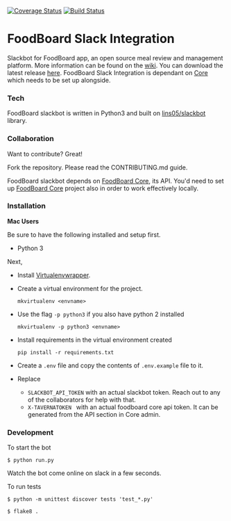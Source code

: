 [![Coverage Status](https://coveralls.io/repos/github/teamtaverna/slack_integration/badge.svg?branch=master)](https://coveralls.io/github/teamtaverna/slack_integration?branch=master) [![Build Status](https://travis-ci.org/teamtaverna/slack_integration.svg?branch=master)](https://travis-ci.org/teamtaverna/slack_integration)

# FoodBoard Slack Integration
Slackbot for FoodBoard app, an open source meal review and management platform. More information can be found on the [wiki](https://github.com/teamtaverna/assets/wiki). You can download the latest release [here](https://github.com/teamtaverna/slack_integration/releases/latest). FoodBoard Slack Integration is dependant on [Core](https://github.com/teamtaverna/core) which needs to be set up alongside.

### Tech

FoodBoard slackbot is written in Python3 and built on [lins05/slackbot](https://github.com/lins05/slackbot) library.

### Collaboration

Want to contribute? Great!

Fork the repository. Please read the CONTRIBUTING.md guide.

FoodBoard slackbot depends on [FoodBoard Core](https://github.com/teamtaverna/core), its API. You'd need to set up [FoodBoard Core](https://github.com/teamtaverna/core) project also in order to work effectively locally.

### Installation

**Mac Users**

Be sure to have the following installed and setup first.
* Python 3

Next,
* Install [Virtualenvwrapper](https://virtualenvwrapper.readthedocs.org/en/latest/install.html).
* Create a virtual environment for the project.
    ```
    mkvirtualenv <envname>
    ```

* Use the flag `-p python3` if you also have python 2 installed
    ```
    mkvirtualenv -p python3 <envname>
    ```

* Install requirements in the virtual environment created
    ```
    pip install -r requirements.txt
    ```

* Create a `.env` file and copy the contents of `.env.example` file to it.
* Replace
  - `SLACKBOT_API_TOKEN` with an actual slackbot token. Reach out to any of the collaborators for help with that.
  - `X-TAVERNATOKEN ` with an actual foodboard core api token. It can be generated from the API section in Core admin.

### Development

To start the bot

```
$ python run.py
```

Watch the bot come online on slack in a few seconds.

To run tests
```
$ python -m unittest discover tests 'test_*.py'
```
```
$ flake8 .
```
